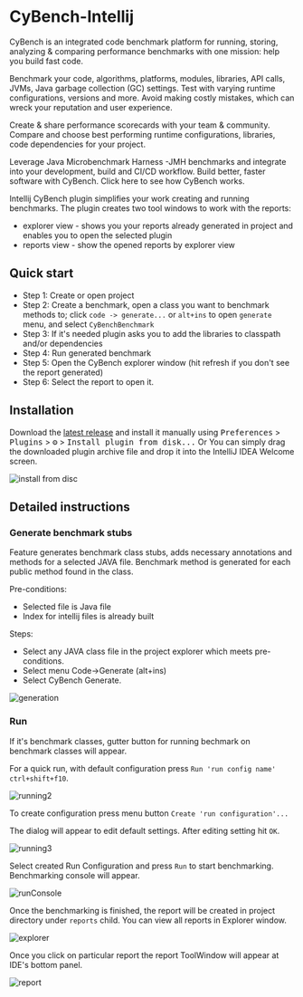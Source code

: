 # CyBench-Intellij

CyBench is an integrated code benchmark platform for running, storing, analyzing & comparing performance benchmarks with one mission: help you build fast code.

Benchmark your code, algorithms, platforms, modules, libraries, API calls, JVMs, Java garbage collection (GC) settings. Test with varying runtime configurations, versions and more. Avoid making costly mistakes, which can wreck your reputation and user experience.

Create & share performance scorecards with your team & community. Compare and choose best performing runtime configurations, libraries, code dependencies for your project. 

Leverage Java Microbenchmark Harness -JMH benchmarks and integrate into your development, build and CI/CD workflow. Build better, faster software with CyBench. Click here to see how CyBench works.

Intellij CyBench plugin simplifies your work creating and running benchmarks. The plugin creates two tool windows to work with the reports: 

* explorer view - shows you your reports already generated in project and enables you to open the selected plugin
* reports view - show the opened reports by explorer view

## Quick start

* Step 1:	Create or open project
* Step 2:	Create a benchmark, open a class you want to benchmark methods to; click `code -> generate...` or `alt+ins` to open `generate` menu, and select `CyBenchBenchmark`
* Step 3:	If it's needed plugin asks you to add the libraries to classpath and/or dependencies
* Step 4:	Run generated benchmark
* Step 5:	Open the CyBench explorer window (hit refresh if you don't see the report generated) 
* Step 6:	Select the report to open it.

## Installation

Download the [latest release](https://github.com/K2NIO/gocypher-cybench-intellij/releases/latest) and install it manually using
<kbd>Preferences</kbd> > <kbd>Plugins</kbd> > <kbd>⚙️</kbd> > <kbd>Install plugin from disk...</kbd>
Or You can simply drag the downloaded plugin archive file and drop it into the IntelliJ IDEA Welcome screen.

![install from disc][install]


## Detailed instructions

### Generate benchmark stubs 

Feature generates benchmark class stubs, adds necessary annotations and methods for a selected JAVA file. Benchmark method is generated for each public method found in the class.

Pre-conditions:
* Selected file is Java file
* Index for intellij files is already built 

Steps:

* Select any JAVA class file in the project explorer which meets pre-conditions.
* Select menu Code->Generate (alt+ins)
* Select CyBench Generate.

![generation]

### Run

If it's benchmark classes, gutter button for running bechmark on benchmark classes will appear.

For a quick run, with default configuration press `Run 'run config name' ctrl+shift+f10`.

![running2][]

To create configuration press menu button `Create 'run configuration'...`

The dialog will appear to edit default settings. After editing setting hit `OK`.  

![running3]

Select created Run Configuration and press `Run` to start benchmarking. Benchmarking console will appear.

![runConsole]

Once the benchmarking is finished, the report will be created in project directory under `reports` child.
You can view all reports in Explorer window.

![explorer]

Once you click on particular report the report ToolWindow will appear at IDE's bottom panel.

![report]
 




[install]: https://github.com/K2NIO/gocypher-cybench-intellij/raw/main/docs/img/install.JPG "Install manually"
[explorer]: https://github.com/K2NIO/gocypher-cybench-intellij/raw/main/docs/img/explorer.JPG "Install manually"
[generation]: https://github.com/K2NIO/gocypher-cybench-intellij/raw/main/docs/img/generating.JPG "Install manually"
[install2]: https://github.com/K2NIO/gocypher-cybench-intellij/raw/main/docs/img/install2.JPG "Install manually"
[report]: https://github.com/K2NIO/gocypher-cybench-intellij/raw/main/docs/img/report.JPG "Install manually"
[report2]: https://github.com/K2NIO/gocypher-cybench-intellij/raw/main/docs/img/report2.JPG "Install manually"
[runConsole]: https://github.com/K2NIO/gocypher-cybench-intellij/raw/main/docs/img/runConsole.JPG "Install manually"
[running1]: https://github.com/K2NIO/gocypher-cybench-intellij/raw/main/docs/img/running1.JPG "Install manually"
[running2]: https://github.com/K2NIO/gocypher-cybench-intellij/raw/main/docs/img/running2.JPG "Install manually"
[running3]: https://github.com/K2NIO/gocypher-cybench-intellij/raw/main/docs/img/running3.JPG "Install manually"
